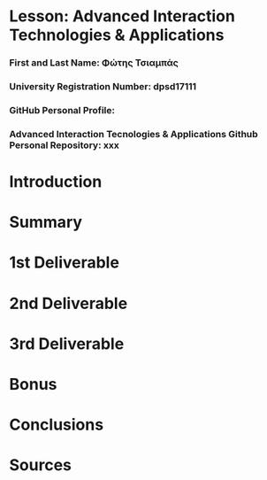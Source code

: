 # Lesson: Advanced Interaction Technologies & Applications

### First and Last Name: Φώτης Τσιαμπάς
### University Registration Number: dpsd17111
### GitHub Personal Profile: 
### Advanced Interaction Tecnologies & Applications Github Personal Repository: xxx

# Introduction

# Summary


# 1st Deliverable


# 2nd Deliverable


# 3rd Deliverable 


# Bonus 


# Conclusions


# Sources
